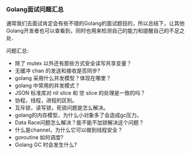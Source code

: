 ### Golang面试问题汇总

通常我们去面试肯定会有些不错的Golang的面试题目的，所以总结下，让其他Golang开发者也可以查看到，同时也用来检测自己的能力和提醒自己的不足之处．

问题汇总:
* 除了 mutex 以外还有那些方式安全读写共享变量？
* 无缓冲 chan 的发送和接收是否同步?
* golang 采用什么并发模型？体现在哪里？
* golang 中常用的并发模式？
* JSON 标准库对 nil slice 和 空 slice 的处理是一致的吗？　
* 协程，线程，进程的区别。
* 互斥锁，读写锁，死锁问题是怎么解决。
* golang的内存模型，为什么小对象多了会造成gc压力。
* Data Race问题怎么解决？能不能不加锁解决这个问题？
* 什么是channel，为什么它可以做到线程安全？
* goroutine 如何调度?
* Golang GC 时会发生什么?
